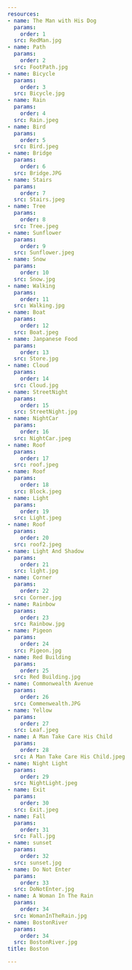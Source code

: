 ```yaml
---
resources:
- name: The Man with His Dog
  params:
    order: 1
  src: RedMan.jpg
- name: Path
  params:
    order: 2
  src: FootPath.jpg
- name: Bicycle
  params:
    order: 3
  src: Bicycle.jpg
- name: Rain 
  params: 
    order: 4 
  src: Rain.jpeg
- name: Bird 
  params: 
    order: 5 
  src: Bird.jpeg
- name: Bridge
  params: 
    order: 6
  src: Bridge.JPG
- name: Stairs
  params: 
    order: 7
  src: Stairs.jpeg
- name: Tree
  params: 
    order: 8
  src: Tree.jpeg
- name: Sunflower
  params: 
    order: 9
  src: Sunflower.jpeg 
- name: Snow
  params: 
    order: 10
  src: Snow.jpg 
- name: Walking
  params: 
    order: 11
  src: Walking.jpg 
- name: Boat
  params: 
    order: 12
  src: Boat.jpeg
- name: Janpanese Food
  params: 
    order: 13
  src: Store.jpg
- name: Cloud
  params: 
    order: 14
  src: Cloud.jpg
- name: StreetNight
  params: 
    order: 15
  src: StreetNight.jpg
- name: NightCar
  params: 
    order: 16
  src: NightCar.jpeg 
- name: Roof
  params: 
    order: 17
  src: roof.jpeg
- name: Roof 
  params: 
    order: 18
  src: Block.jpeg
- name: Light
  params: 
    order: 19
  src: Light.jpeg
- name: Roof
  params: 
    order: 20
  src: roof2.jpeg
- name: Light And Shadow
  params: 
    order: 21
  src: light.jpg
- name: Corner
  params: 
    order: 22 
  src: Corner.jpg 
- name: Rainbow
  params: 
    order: 23
  src: Rainbow.jpg 
- name: Pigeon
  params: 
    order: 24
  src: Pigeon.jpg 
- name: Red Building
  params: 
    order: 25
  src: Red Building.jpg
- name: Commonwealth Avenue
  params: 
    order: 26
  src: Commenwealth.JPG
- name: Yellow
  params: 
    order: 27
  src: Leaf.jpeg
- name: A Man Take Care His Child
  params: 
    order: 28
  src: A Man Take Care His Child.jpeg
- name: Night Light
  params: 
    order: 29
  src: NightLight.jpeg
- name: Exit
  params: 
    order: 30
  src: Exit.jpeg
- name: Fall
  params: 
    order: 31
  src: Fall.jpg
- name: sunset
  params: 
    order: 32
  src: sunset.jpg
- name: Do Not Enter
  params: 
    order: 33
  src: DoNotEnter.jpg 
- name: A Woman In The Rain
  params: 
    order: 34
  src: WomanInTheRain.jpg 
- name: BostonRiver
  params: 
    order: 34
  src: BostonRiver.jpg
title: Boston 

---
```

